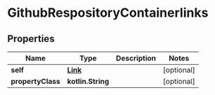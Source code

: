 
# GithubRespositoryContainerlinks

## Properties
Name | Type | Description | Notes
------------ | ------------- | ------------- | -------------
**self** | [**Link**](Link.md) |  |  [optional]
**propertyClass** | **kotlin.String** |  |  [optional]



